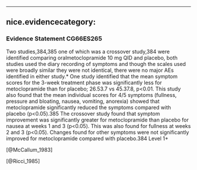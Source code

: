 
---
nice.evidencecategory: 
---

### Evidence Statement CG66ES265
Two studies,384,385 one of which was a crossover study,384 were identified comparing oralmetoclopramide 10 mg QID and placebo, both studies used the diary recording of symptoms and though the scales used were broadly similar they were not identical, there were no major AEs identified in either study.* One study identified that the mean symptom scores for the 3-week treatment phase was significantly less for metoclopramide than for placebo; 26.53.7 vs 45.37.8, p<0.01. This study also found that the mean individual scores for 4/5 symptoms (fullness, pressure and bloating, nausea, vomiting, anorexia) showed that metoclopramide significantly reduced the symptoms compared with placebo (p<0.05).385 The crossover study found that symptom improvement was significantly greater for metoclopramide than placebo for nausea at weeks 1 and 3 (p<0.05). This was also found for fullness at weeks 2 and 3 (p<0.05). Changes found for other symptoms were not significantly improved for metoclopramide compared with placebo.384 Level 1+

[@McCallum_1983]

[@Ricci_1985]

